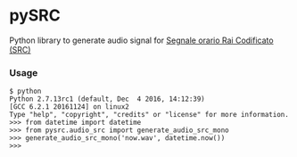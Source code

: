 # pySRC
Python library to generate audio signal for [Segnale orario Rai Codificato (SRC)](https://it.wikipedia.org/wiki/Segnale_orario)

### Usage

```
$ python
Python 2.7.13rc1 (default, Dec  4 2016, 14:12:39)
[GCC 6.2.1 20161124] on linux2
Type "help", "copyright", "credits" or "license" for more information.
>>> from datetime import datetime
>>> from pysrc.audio_src import generate_audio_src_mono
>>> generate_audio_src_mono('now.wav', datetime.now())
>>>
```
